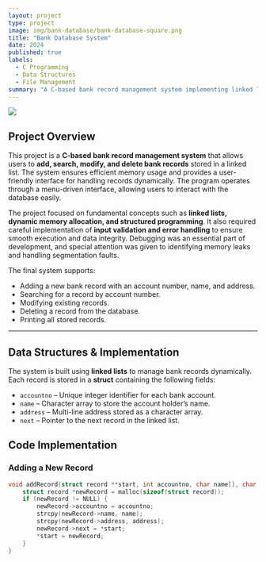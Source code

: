 ```yaml
---
layout: project
type: project
image: img/bank-database/bank-database-square.png
title: "Bank Database System"
date: 2024
published: true
labels:
  - C Programming
  - Data Structures
  - File Management
summary: "A C-based bank record management system implementing linked lists for dynamic record storage."
---
```


<img class="img-fluid" src="../img/bank-database/bank-database-header.png">

## Project Overview  
This project is a **C-based bank record management system** that allows users to **add, search, modify, and delete bank records** stored in a linked list. The system ensures efficient memory usage and provides a user-friendly interface for handling records dynamically. The program operates through a menu-driven interface, allowing users to interact with the database easily.  

The project focused on fundamental concepts such as **linked lists, dynamic memory allocation, and structured programming**. It also required careful implementation of **input validation and error handling** to ensure smooth execution and data integrity. Debugging was an essential part of development, and special attention was given to identifying memory leaks and handling segmentation faults.  

The final system supports:  
- Adding a new bank record with an account number, name, and address.  
- Searching for a record by account number.  
- Modifying existing records.  
- Deleting a record from the database.  
- Printing all stored records.  

---

## Data Structures & Implementation  
The system is built using **linked lists** to manage bank records dynamically. Each record is stored in a **struct** containing the following fields:  

- `accountno` – Unique integer identifier for each bank account.  
- `name` – Character array to store the account holder’s name.  
- `address` – Multi-line address stored as a character array.  
- `next` – Pointer to the next record in the linked list.  

## Code Implementation  
### Adding a New Record  
```c
void addRecord(struct record **start, int accountno, char name[], char address[]) {
    struct record *newRecord = malloc(sizeof(struct record));
    if (newRecord != NULL) {
        newRecord->accountno = accountno;
        strcpy(newRecord->name, name);
        strcpy(newRecord->address, address);
        newRecord->next = *start;
        *start = newRecord;
    }
}
```
